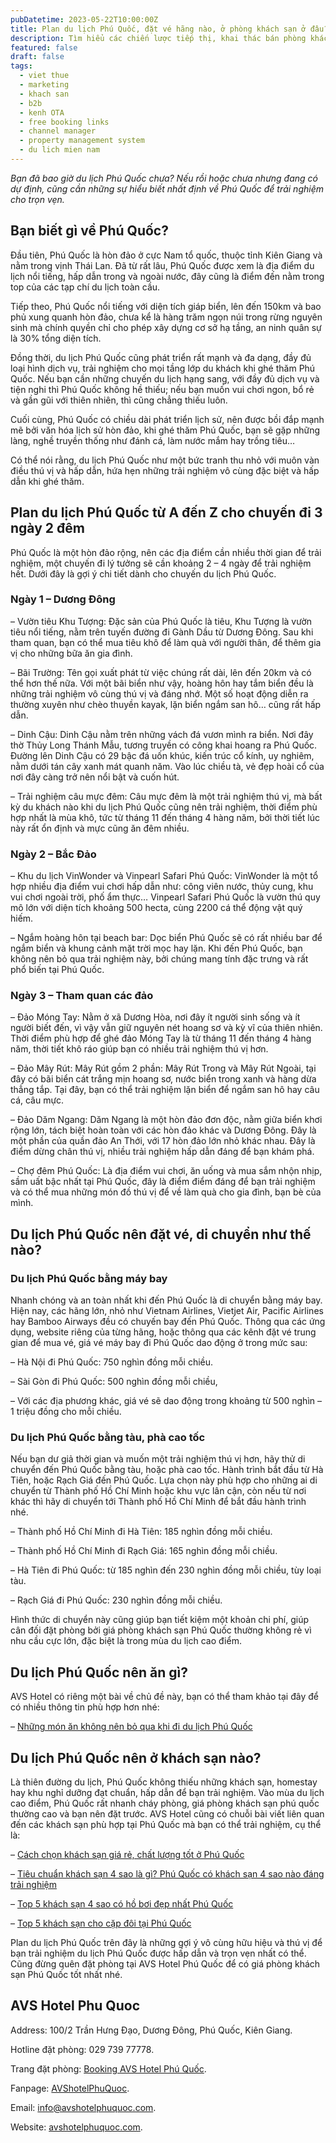 ```yaml
---
pubDatetime: 2023-05-22T10:00:00Z
title: Plan du lịch Phú Quốc, đặt vé hãng nào, ở phòng khách sạn ở đâu?
description: Tìm hiểu các chiến lược tiếp thị, khai thác bán phòng khách sạn hiệu quả trong chuỗi bài viết sau của nhavantuonglai để áp dụng và đem lại hiệu quả thiết thực cho giải pháp của bạn.
featured: false
draft: false
tags:
  - viet thue
  - marketing
  - khach san
  - b2b
  - kenh OTA
  - free booking links
  - channel manager
  - property management system
  - du lich mien nam
---
```


_Bạn đã bao giờ du lịch Phú Quốc chưa? Nếu rồi hoặc chưa nhưng đang có dự định, cũng cần những sự hiểu biết nhất định về Phú Quốc để trải nghiệm cho trọn vẹn._

## Bạn biết gì về Phú Quốc?

Đầu tiên, Phú Quốc là hòn đảo ở cực Nam tổ quốc, thuộc tỉnh Kiên Giang và nằm trong vịnh Thái Lan. Đã từ rất lâu, Phú Quốc được xem là địa điểm du lịch nổi tiếng, hấp dẫn trong và ngoài nước, đây cũng là điểm đến nằm trong top của các tạp chí du lịch toàn cầu.

Tiếp theo, Phú Quốc nổi tiếng với diện tích giáp biển, lên đến 150km và bao phủ xung quanh hòn đảo, chưa kể là hàng trăm ngọn núi trong rừng nguyên sinh mà chính quyền chỉ cho phép xây dựng cơ sở hạ tầng, an ninh quân sự là 30% tổng diện tích.

Đồng thời, du lịch Phú Quốc cũng phát triển rất mạnh và đa dạng, đầy đủ loại hình dịch vụ, trải nghiệm cho mọi tầng lớp du khách khi ghé thăm Phú Quốc. Nếu bạn cần những chuyến du lịch hạng sang, với đầy đủ dịch vụ và tiện nghi thì Phú Quốc không hề thiếu; nếu bạn muốn vui chơi ngon, bổ rẻ và gần gũi với thiên nhiên, thì cũng chẳng thiếu luôn.

Cuối cùng, Phú Quốc có chiều dài phát triển lịch sử, nên được bồi đắp mạnh mẽ bởi văn hóa lịch sử hòn đảo, khi ghé thăm Phú Quốc, bạn sẽ gặp những làng, nghề truyền thống như đánh cá, làm nước mắm hay trồng tiêu…

Có thể nói rằng, du lịch Phú Quốc như một bức tranh thu nhỏ với muôn vàn điều thú vị và hấp dẫn, hứa hẹn những trải nghiệm vô cùng đặc biệt và hấp dẫn khi ghé thăm.

## Plan du lịch Phú Quốc từ A đến Z cho chuyến đi 3 ngày 2 đêm

Phú Quốc là một hòn đảo rộng, nên các địa điểm cần nhiều thời gian để trải nghiệm, một chuyến đi lý tưởng sẽ cần khoảng 2 – 4 ngày để trải nghiệm hết. Dưới đây là gợi ý chi tiết dành cho chuyến du lịch Phú Quốc.

### Ngày 1 – Dương Đông

– Vườn tiêu Khu Tượng: Đặc sản của Phú Quốc là tiêu, Khu Tượng là vườn tiêu nổi tiếng, nằm trên tuyến đường đi Gành Dầu từ Dương Đông. Sau khi tham quan, bạn có thể mua tiêu khô để làm quà với người thân, để thêm gia vị cho những bữa ăn gia đình.

– Bãi Trường: Tên gọi xuất phát từ việc chúng rất dài, lên đến 20km và có thể hơn thế nữa. Với một bãi biển như vậy, hoàng hôn hay tắm biển đều là những trải nghiệm vô cùng thú vị và đáng nhớ. Một số hoạt động diễn ra thường xuyên như chèo thuyền kayak, lặn biển ngắm san hô… cũng rất hấp dẫn.

– Dinh Cậu: Dinh Cậu nằm trên những vách đá vươn mình ra biển. Nơi đây thờ Thủy Long Thánh Mẫu, tương truyền có công khai hoang ra Phú Quốc. Đường lên Dinh Cậu có 29 bậc đá uốn khúc, kiến ​​trúc cổ kính, uy nghiêm, nằm dưới tán cây xanh mát quanh năm. Vào lúc chiều tà, vẻ đẹp hoài cổ của nơi đây càng trở nên nổi bật và cuốn hút.

– Trải nghiệm câu mực đêm: Câu mực đêm là một trải nghiệm thú vị, mà bất kỳ du khách nào khi du lịch Phú Quốc cũng nên trải nghiệm, thời điểm phù hợp nhất là mùa khô, tức từ tháng 11 đến tháng 4 hàng năm, bởi thời tiết lúc này rất ổn định và mực cũng ăn đêm nhiều.

### Ngày 2 – Bắc Đảo

– Khu du lịch VinWonder và Vinpearl Safari Phú Quốc: VinWonder là một tổ hợp nhiều địa điểm vui chơi hấp dẫn như: công viên nước, thủy cung, khu vui chơi ngoài trời, phố ẩm thực… Vinpearl Safari Phú Quốc là vườn thú quy mô lớn với diện tích khoảng 500 hecta, cùng 2200 cá thể động vật quý hiếm.

– Ngắm hoàng hôn tại beach bar: Dọc biển Phú Quốc sẽ có rất nhiều bar để ngắm biển và khung cảnh mặt trời mọc hay lặn. Khi đến Phú Quốc, bạn không nên bỏ qua trải nghiệm này, bởi chúng mang tính đặc trưng và rất phổ biến tại Phú Quốc.

### Ngày 3 – Tham quan các đảo

– Đảo Móng Tay: Nằm ở xã Dương Hòa, nơi đây ít người sinh sống và ít người biết đến, vì vậy vẫn giữ nguyên nét hoang sơ và kỳ vĩ của thiên nhiên. Thời điểm phù hợp để ghé đảo Móng Tay là từ tháng 11 đến tháng 4 hàng năm, thời tiết khô ráo giúp bạn có nhiều trải nghiệm thú vị hơn.

– Đảo Mây Rút: Mây Rút gồm 2 phần: Mây Rút Trong và Mây Rút Ngoài, tại đây có bãi biển cát trắng mịn hoang sơ, nước biển trong xanh và hàng dừa thẳng tắp. Tại đây, bạn có thể trải nghiệm lặn biển để ngắm san hô hay câu cá, câu mực.

– Đảo Dăm Ngang: Dăm Ngang là một hòn đảo đơn độc, nằm giữa biển khơi rộng lớn, tách biệt hoàn toàn với các hòn đảo khác và Dương Đông. Đây là một phần của quần đảo An Thới, với 17 hòn đảo lớn nhỏ khác nhau. Đây là điểm dừng chân thú vị, nhiều trải nghiệm hấp dẫn đáng để bạn khám phá.

– Chợ đêm Phú Quốc: Là địa điểm vui chơi, ăn uống và mua sắm nhộn nhịp, sầm uất bậc nhất tại Phú Quốc, đây là điểm điểm đáng để bạn trải nghiệm và có thể mua những món đồ thú vị để về làm quà cho gia đình, bạn bè của mình.

## Du lịch Phú Quốc nên đặt vé, di chuyển như thế nào?

### Du lịch Phú Quốc bằng máy bay

Nhanh chóng và an toàn nhất khi đến Phú Quốc là di chuyển bằng máy bay. Hiện nay, các hãng lớn, nhỏ như Vietnam Airlines, Vietjet Air, Pacific Airlines hay Bamboo Airways đều có chuyến bay đến Phú Quốc. Thông qua các ứng dụng, website riêng của từng hãng, hoặc thông qua các kênh đặt vé trung gian để mua vé, giá vé máy bay đi Phú Quốc dao động ở trong mức sau:

– Hà Nội đi Phú Quốc: 750 nghìn đồng mỗi chiều.

– Sài Gòn đi Phú Quốc: 500 nghìn đồng mỗi chiều,

– Với các địa phương khác, giá vé sẽ dao động trong khoảng từ 500 nghìn – 1 triệu đồng cho mỗi chiều.

### Du lịch Phú Quốc bằng tàu, phà cao tốc

Nếu bạn dư giả thời gian và muốn một trải nghiệm thú vị hơn, hãy thử di chuyển đến Phú Quốc bằng tàu, hoặc phà cao tốc. Hành trình bắt đầu từ Hà Tiên, hoặc Rạch Giá đến Phú Quốc. Lựa chọn này phù hợp cho những ai di chuyển từ Thành phố Hồ Chí Minh hoặc khu vực lân cận, còn nếu từ nơi khác thì hãy di chuyển tới Thành phố Hồ Chí Minh để bắt đầu hành trình nhé.

– Thành phố Hồ Chí Minh đi Hà Tiên: 185 nghìn đồng mỗi chiều.

– Thành phố Hồ Chí Minh đi Rạch Giá: 165 nghìn đồng mỗi chiều.

– Hà Tiên đi Phú Quốc: từ 185 nghìn đến 230 nghìn đồng mỗi chiều, tùy loại tàu.

– Rạch Giá đi Phú Quốc: 230 nghìn đồng mỗi chiều.

Hình thức di chuyển này cũng giúp bạn tiết kiệm một khoản chi phí, giúp cân đối đặt phòng bởi giá phòng khách sạn Phú Quốc thường không rẻ vì nhu cầu cực lớn, đặc biệt là trong mùa du lịch cao điểm.

## Du lịch Phú Quốc nên ăn gì?

AVS Hotel có riêng một bài về chủ đề này, bạn có thể tham khảo tại đây để có nhiều thông tin phù hợp hơn nhé:

– [Những món ăn không nên bỏ qua khi đi du lịch Phú Quốc](https://www.avshotelphuquoc.com/news-detail/4174/nhung-mon-an-khong-nen-bo-qua-khi-di-du-lich-phu-quoc)

## Du lịch Phú Quốc nên ở khách sạn nào?

Là thiên đường du lịch, Phú Quốc không thiếu những khách sạn, homestay hay khu nghỉ dưỡng đạt chuẩn, hấp dẫn để bạn trải nghiệm. Vào mùa du lịch cao điểm, Phú Quốc rất nhanh cháy phòng, giá phòng khách sạn phú quốc thường cao và bạn nên đặt trước. AVS Hotel cũng có chuỗi bài viết liên quan đến các khách sạn phù hợp tại Phú Quốc mà bạn có thể trải nghiệm, cụ thể là:

– [Cách chọn khách sạn giá rẻ, chất lượng tốt ở Phú Quốc](https://www.avshotelphuquoc.com/news-detail/3150/cach-chon-khach-san-gia-re-chat-luong-tot-o-phu-quoc)

– [Tiêu chuẩn khách sạn 4 sao là gì? Phú Quốc có khách sạn 4 sao nào đáng trải nghiệm](https://www.avshotelphuquoc.com/news-detail/3148/tieu-chuan-khach-san-4-sao-la-gi-phu-quoc-co-khach-san-4-sao-nao-dang-trai-nghiem)

– [​​Top 5 khách sạn 4 sao có hồ bơi đẹp nhất Phú Quốc](https://www.avshotelphuquoc.com/news-detail/2033/-top-5-khach-san-4-sao-co-ho-boi-dep-nhat-phu-quoc)

– [Top 5 khách sạn cho cặp đôi tại Phú Quốc](https://www.avshotelphuquoc.com/news-detail/2031/top-5-khach-san-cho-cap-doi-tai-phu-quoc)

Plan du lịch Phú Quốc trên đây là những gợi ý vô cùng hữu hiệu và thú vị để bạn trải nghiệm du lịch Phú Quốc được hấp dẫn và trọn vẹn nhất có thể. Cũng đừng quên đặt phòng tại AVS Hotel Phú Quốc để có giá phòng khách sạn Phú Quốc tốt nhất nhé.

## AVS Hotel Phu Quoc

Address: 100/2 Trần Hưng Đạo, Dương Đông, Phú Quốc, Kiên Giang.

Hotline đặt phòng: 029 739 77778.

Trang đặt phòng: [Booking AVS Hotel Phú Quốc](https://booking.avshotelphuquoc.com/?ht=).

Fanpage: [AVShotelPhuQuoc](https://www.facebook.com/AVShotelPhuQuoc).

Email: info@avshotelphuquoc.com.

Website: [avshotelphuquoc.com](https://www.avshotelphuquoc.com/news-detail/4180/avshotelphuquoc.com).
